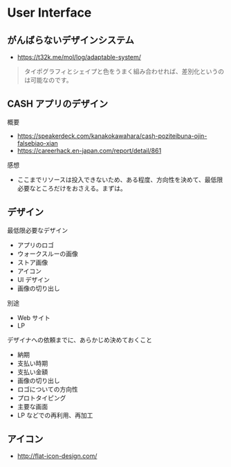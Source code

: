 # User Interface

## がんばらないデザインシステム

- <https://t32k.me/mol/log/adaptable-system/>

> タイポグラフィとシェイプと色をうまく組み合わせれば、差別化というのは可能なのです。

## CASH アプリのデザイン

概要

- <https://speakerdeck.com/kanakokawahara/cash-poziteibuna-ojin-falsebiao-xian>
- <https://careerhack.en-japan.com/report/detail/861>

感想

- ここまでリソースは投入できないため、ある程度、方向性を決めて、最低限必要なところだけをおさえる。まずは。

## デザイン

最低限必要なデザイン

- アプリのロゴ
- ウォークスルーの画像
- ストア画像
- アイコン
- UI デザイン
- 画像の切り出し

別途

- Web サイト
- LP

デザイナへの依頼までに、あらかじめ決めておくこと

- 納期
- 支払い時期
- 支払い金額
- 画像の切り出し
- ロゴについての方向性
- プロトタイピング
- 主要な画面
- LP などでの再利用、再加工

## アイコン

- <http://flat-icon-design.com/>
